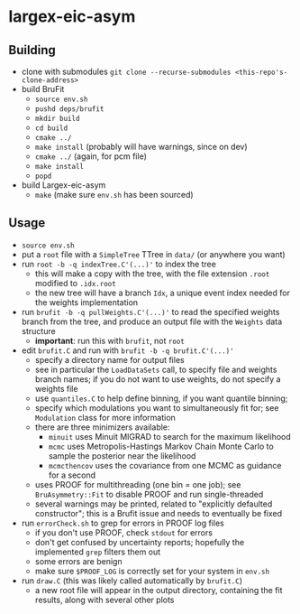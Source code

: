 # largex-eic-asym

## Building

- clone with submodules 
  `git clone --recurse-submodules <this-repo's-clone-address>`
- build BruFit
  - `source env.sh`
  - `pushd deps/brufit`
  - `mkdir build`
  - `cd build`
  - `cmake ../`
  - `make install` (probably will have warnings, since on dev)
  - `cmake ../` (again, for pcm file)
  - `make install`
  - `popd`
- build Largex-eic-asym
  - `make` (make sure `env.sh` has been sourced)

## Usage

- `source env.sh`
- put a `root` file with a `SimpleTree` TTree in `data/` (or anywhere you want)
- run `root -b -q indexTree.C'(...)'` to index the tree
  - this will make a copy with the tree, with the file extension `.root` modified
    to `.idx.root`
  - the new tree will have a branch `Idx`, a unique event index needed for the
    weights implementation
- run `brufit -b -q pullWeights.C'(...)'` to read the specified weights branch from the
  tree, and produce an output file with the `Weights` data structure
  - **important**: run this with `brufit`, not `root`
- edit `brufit.C` and run with `brufit -b -q brufit.C'(...)'`
  - specify a directory name for output files
  - see in particular the `LoadDataSets` call, to specify file and weights branch names;
    if you do not want to use weights, do not specify a weights file
  - use `quantiles.C` to help define binning, if you want quantile binning; 
  - specify which modulations you want to simultaneously fit for; see `Modulation`
    class for more information
  - there are three minimizers available:
    - `minuit` uses Minuit MIGRAD to search for the maximum likelihood
    - `mcmc` uses Metropolis-Hastings Markov Chain Monte Carlo to sample the posterior
      near the likelihood
    - `mcmcthencov` uses the covariance from one MCMC as guidance for a second
  - uses PROOF for multithreading (one bin = one job); see `BruAsymmetry::Fit`
    to disable PROOF and run single-threaded
  - several warnings may be printed, related to "explicitly defaulted constructor"; this is
    a Brufit issue and needs to eventually be fixed
- run `errorCheck.sh` to grep for errors in PROOF log files
  - if you don't use PROOF, check `stdout` for errors
  - don't get confused by uncertainty reports; hopefully the implemented `grep` filters them out
  - some errors are benign
  - make sure `$PROOF_LOG` is correctly set for your system in `env.sh`
- run `draw.C` (this was likely called automatically by `brufit.C`)
  - a new root file will appear in the output directory, containing the fit
    results, along with several other plots
